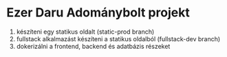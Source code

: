 # Ezer Daru Adománybolt projekt

1. készíteni egy statikus oldalt (static-prod branch)
2. fullstack alkalmazást készíteni a statikus oldalból (fullstack-dev branch)
3. dokerizálni a frontend, backend és adatbázis részeket


